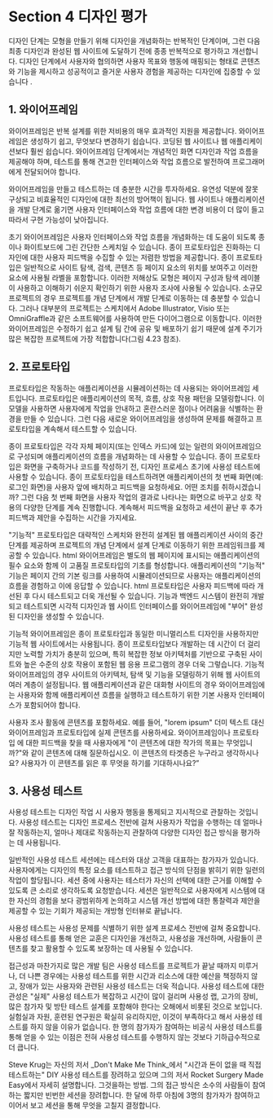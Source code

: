 # Section 4 디자인 평가

디자인 단계는 모형을 만들기 위해 디자인을 개념화하는 반복적인 단계이며, 그런 다음 최종 디자인과 완성된 웹 사이트에 도달하기 전에 종종 반복적으로 평가하고 개선합니다. 디자인 단계에서 사용자와 협의하면 사용자 목표와 행동에 매핑되는 형태로 콘텐츠와 기능을 제시하고 성공적이고 즐거운 사용자 경험을 제공하는 디자인에 집중할 수 있습니다 .

## 1. 와이어프레임

와이어프레임은 반복 설계를 위한 저비용의 매우 효과적인 지원을 제공합니다. 와이어프레임은 생성하기 쉽고, 무엇보다 변경하기 쉽습니다. 코딩된 웹 사이트나 웹 애플리케이션보다 훨씬 쉽습니다. 와이어프레임 단계에서는 개념적인 화면 디자인과 작업 흐름을 제공해야 하며, 테스트를 통해 견고한 인터페이스와 작업 흐름으로 발전하여 프로그래머에게 전달되어야 합니다.

와이어프레임을 만들고 테스트하는 데 충분한 시간을 투자하세요. 유연성 덕분에 잘못 구상되고 비효율적인 디자인에 대한 최선의 방어책이 됩니다. 웹 사이트나 애플리케이션을 개발 단계로 옮기면 사용자 인터페이스와 작업 흐름에 대한 변경 비용이 더 많이 들고 따라서 구현 가능성이 낮아집니다.

초기 와이어프레임은 사용자 인터페이스와 작업 흐름을 개념화하는 데 도움이 되도록 종이나 화이트보드에 그린 간단한 스케치일 수 있습니다. 종이 프로토타입은 진화하는 디자인에 대한 사용자 피드백을 수집할 수 있는 저렴한 방법을 제공합니다. 종이 프로토타입은 일반적으로 사이트 탐색, 검색, 콘텐츠 등 페이지 요소의 위치를 보여주고 이러한 요소에 사용될 라벨을 포함합니다. 이러한 저해상도 모형은 페이지 구성과 탐색 레이블이 사용하고 이해하기 쉬운지 확인하기 위한 사용자 조사에 사용될 수 있습니다. 소규모 프로젝트의 경우 프로젝트를 개념 단계에서 개발 단계로 이동하는 데 충분할 수 있습니다. 그러나 대부분의 프로젝트는 스케치에서 Adobe Illustrator, Visio 또는 OmniGraffle과 같은 소프트웨어를 사용하여 만든 다이어그램으로 이동합니다. 이러한 와이어프레임은 수정하기 쉽고 설계 팀 간에 공유 및 배포하기 쉽기 때문에 설계 주기가 많은 복잡한 프로젝트에 가장 적합합니다(그림 4.23 참조).

## 2. 프로토타입

프로토타입은 작동하는 애플리케이션을 시뮬레이션하는 데 사용되는 와이어프레임 세트입니다. 프로토타입은 애플리케이션의 목적, 흐름, 상호 작용 패턴을 모델링합니다. 이 모델을 사용하면 사용자에게 작업을 안내하고 혼란스러운 점이나 어려움을 식별하는 환경을 만들 수 있습니다. 그런 다음 새로운 와이어프레임을 생성하여 문제를 해결하고 프로토타입을 계속해서 테스트할 수 있습니다.

종이 프로토타입은 각각 자체 페이지(또는 인덱스 카드)에 있는 일련의 와이어프레임으로 구성되며 애플리케이션의 흐름을 개념화하는 데 사용할 수 있습니다. 종이 프로토타입은 화면을 구축하거나 코드를 작성하기 전, 디자인 프로세스 초기에 사용성 테스트에 사용할 수 있습니다. 종이 프로토타입을 테스트하려면 애플리케이션의 첫 번째 화면(예: 로그인 화면)을 사용자 앞에 배치하고 피드백을 요청하세요. 어떤 조치를 취하시겠습니까? 그런 다음 첫 번째 화면을 사용자 작업의 결과로 나타나는 화면으로 바꾸고 상호 작용의 다양한 단계를 계속 진행합니다. 계속해서 피드백을 요청하고 세션이 끝난 후 추가 피드백과 제안을 수집하는 시간을 가지세요.

"기능적" 프로토타입은 대략적인 스케치와 완전히 설계된 웹 애플리케이션 사이의 중간 단계를 제공하며 프로젝트의 개념 단계에서 설계 단계로 이동하기 위한 프레임워크를 제공할 수 있습니다. html 와이어프레임은 별도의 웹 페이지에 표시되는 애플리케이션의 필수 요소와 함께 이 고품질 프로토타입의 기초를 형성합니다. 애플리케이션의 "기능적" 기능은 페이지 간의 기본 링크를 사용하여 시뮬레이션되므로 사용자는 애플리케이션의 흐름을 경험하고 이에 응답할 수 있습니다. html 프로토타입은 사용자 피드백에 따라 개선된 후 다시 테스트되고 더욱 개선될 수 있습니다. 기능과 백엔드 시스템이 완전히 개발되고 테스트되면 시각적 디자인과 웹 사이트 인터페이스를 와이어프레임에 "부어" 완성된 디자인을 생성할 수 있습니다.

기능적 와이어프레임은 종이 프로토타입과 동일한 미니멀리스트 디자인을 사용하지만 기능적 웹 사이트에서는 사용됩니다. 종이 프로토타입보다 개발하는 데 시간이 더 걸리지만 노력할 가치가 충분히 있으며, 특히 복잡한 정보 아키텍처를 기반으로 구축된 사이트와 높은 수준의 상호 작용이 포함된 웹 응용 프로그램의 경우 더욱 그렇습니다. 기능적 와이어프레임의 경우 사이트의 아키텍처, 탐색 및 기능을 모델링하기 위해 웹 사이트의 여러 계층이 설정됩니다. 웹 애플리케이션과 같은 대화형 사이트의 경우 와이어프레임에는 사용자와 함께 애플리케이션 흐름을 실행하고 테스트하기 위한 기본 사용자 인터페이스가 포함되어야 합니다.

사용자 조사 활동에 콘텐츠를 포함하세요. 예를 들어, "lorem ipsum" 더미 텍스트 대신 와이어프레임과 프로토타입에 실제 콘텐츠를 사용하세요. 와이어프레임이나 프로토타입 에 대한 피드백을 찾을 때 사용자에게 "이 콘텐츠에 대한 작가의 목표는 무엇입니까?"와 같이 콘텐츠에 대해 질문하십시오. 이 콘텐츠의 타겟층은 누구라고 생각하시나요? 사용자가 이 콘텐츠를 읽은 후 무엇을 하기를 기대하시나요?”

## 3. 사용성 테스트

사용성 테스트는 디자인 작업 시 사용자 행동을 통제되고 지시적으로 관찰하는 것입니다. 사용성 테스트는 디자인 프로세스 전반에 걸쳐 사용자가 작업을 수행하는 데 얼마나 잘 작동하는지, 얼마나 제대로 작동하는지 관찰하여 다양한 디자인 접근 방식을 평가하는 데 사용됩니다.

일반적인 사용성 테스트 세션에는 테스터와 대상 고객을 대표하는 참가자가 있습니다. 사용자에게는 디자인의 특정 요소를 테스트하고 접근 방식의 단점을 밝히기 위한 일련의 작업이 할당됩니다. 세션 중에 사용자는 테스터가 자신의 선택에 대한 근거를 이해할 수 있도록 큰 소리로 생각하도록 요청받습니다. 세션은 일반적으로 사용자에게 시스템에 대한 자신의 경험을 보다 광범위하게 논의하고 시스템 개선 방법에 대한 통찰력과 제안을 제공할 수 있는 기회가 제공되는 개방형 인터뷰로 끝납니다.

사용성 테스트는 사용성 문제를 식별하기 위한 설계 프로세스 전반에 걸쳐 중요합니다. 사용성 테스트를 통해 얻은 교훈은 디자인을 개선하고, 사용성을 개선하며, 사람들이 콘텐츠를 찾고 활용할 수 있도록 보장하는 데 사용될 수 있습니다.

접근성과 마찬가지로 많은 개발 팀은 사용성 테스트를 프로젝트가 끝날 때까지 미루거나, 더 나쁜 경우에는 사용성 테스트를 위한 시간과 리소스에 대한 예산을 책정하지 않고, 장애가 있는 사용자와 관련된 사용성 테스트는 더욱 적습니다. 사용성 테스트에 대한 관성은 "실제" 사용성 테스트가 복잡하고 시간이 많이 걸리며 사용성 랩, 고가의 장비, 많은 참가자 및 방탄 테스트 설계를 포함해야 한다는 오해에서 비롯된 것으로 보입니다. 실험실과 자원, 훈련된 연구원은 확실히 유리하지만, 이것이 부족하다고 해서 사용성 테스트를 하지 않을 이유가 없습니다. 한 명의 참가자가 참여하는 비공식 사용성 테스트를 통해 얻을 수 있는 이점은 전혀 사용성 테스트를 수행하지 않는 것보다 기하급수적으로 더 큽니다.

Steve Krug는 자신의 저서 _Don't Make Me Think_에서 "시간과 돈이 없을 때 직접 테스트하는" DIY 사용성 테스트를 장려하고 있으며 그의 저서 Rocket Surgery Made Easy에서 자세히 설명합니다. 그것을하는 방법. 그의 접근 방식은 소수의 사람들이 참여하는 짧지만 빈번한 세션을 장려합니다. 한 달에 하루 아침에 3명의 참가자가 참여하고 이어서 보고 세션을 통해 무엇을 고칠지 결정합니다.
